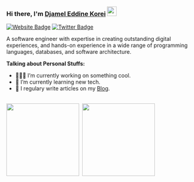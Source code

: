### Hi there, I'm <a href="https://djamelkorei.com" target="_blank">Djamel Eddine Korei</a> <img src="https://media.giphy.com/media/hvRJCLFzcasrR4ia7z/giphy.gif" width="25px" height="25px">

[![Website Badge](https://img.shields.io/badge/-Porfolio-000000?style=flat-square&logo=google-chrome&logoColor=white)](https://djamelkorei.com)
[![Twitter Badge](https://img.shields.io/badge/-Blog-000000?style=flat-square&logo=Hashnode&logoColor=white)](https://dev.djamelkorei.com)


A software engineer with expertise in creating outstanding digital experiences, and hands-on experience in a wide range of programming languages, databases, and software architecture.

**Talking about Personal Stuffs:**

- 👨🏻‍💻 I’m currently working on something cool.
- 🚀 I’m currently learning new tech.
- 📝 I regulary write articles on my [Blog](https://dev.djamelkorei.com).

</br>

<div style="display: flex; gap: .5rem;flex-wrap: wrap">
    <img async height="190em" src="https://github-stats-kr.vercel.app/api?username=djamelkorei&show_icons=true&count_private=true&include_all_commits=true&theme=radical&layout=compact&hide_title=true&card_width=200&text_bold=false" />
    <img async height="190em" src="https://github-stats-kr.vercel.app/api/top-langs/?username=djamelkorei&show_icons=true&layout=compact&langs_count=10&theme=radical&hide_title=true"/>
  </div>



